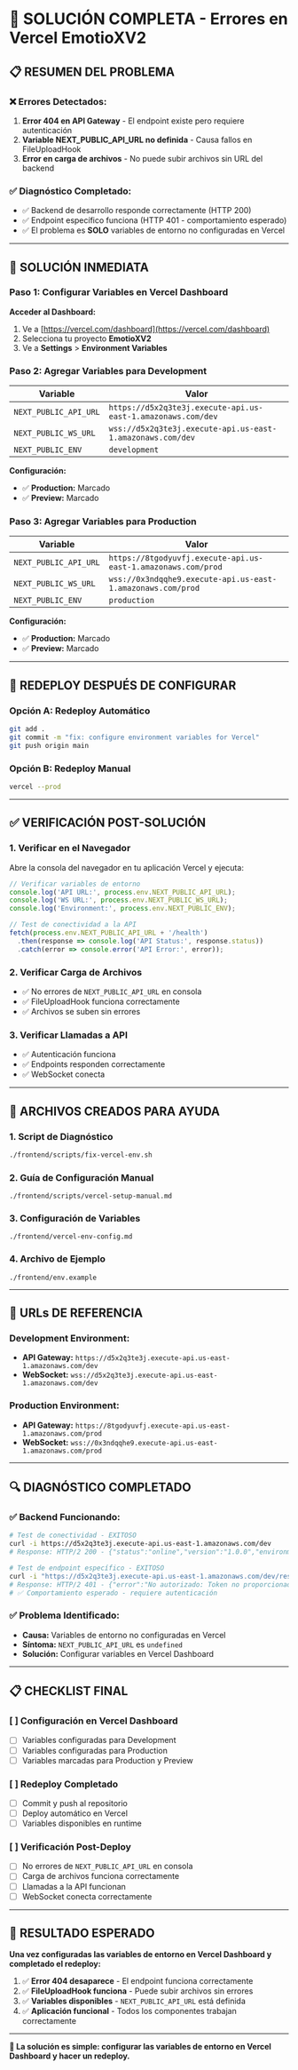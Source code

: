 # 🚀 SOLUCIÓN COMPLETA - Errores en Vercel EmotioXV2

## 📋 RESUMEN DEL PROBLEMA

### ❌ Errores Detectados:
1. **Error 404 en API Gateway** - El endpoint existe pero requiere autenticación
2. **Variable NEXT_PUBLIC_API_URL no definida** - Causa fallos en FileUploadHook
3. **Error en carga de archivos** - No puede subir archivos sin URL del backend

### ✅ Diagnóstico Completado:
- ✅ Backend de desarrollo responde correctamente (HTTP 200)
- ✅ Endpoint específico funciona (HTTP 401 - comportamiento esperado)
- ✅ El problema es **SOLO** variables de entorno no configuradas en Vercel

---

## 🔧 SOLUCIÓN INMEDIATA

### Paso 1: Configurar Variables en Vercel Dashboard

**Acceder al Dashboard:**
1. Ve a [https://vercel.com/dashboard](https://vercel.com/dashboard)
2. Selecciona tu proyecto **EmotioXV2**
3. Ve a **Settings** > **Environment Variables**

### Paso 2: Agregar Variables para Development

| Variable | Valor |
|----------|-------|
| `NEXT_PUBLIC_API_URL` | `https://d5x2q3te3j.execute-api.us-east-1.amazonaws.com/dev` |
| `NEXT_PUBLIC_WS_URL` | `wss://d5x2q3te3j.execute-api.us-east-1.amazonaws.com/dev` |
| `NEXT_PUBLIC_ENV` | `development` |

**Configuración:**
- ✅ **Production:** Marcado
- ✅ **Preview:** Marcado

### Paso 3: Agregar Variables para Production

| Variable | Valor |
|----------|-------|
| `NEXT_PUBLIC_API_URL` | `https://8tgodyuvfj.execute-api.us-east-1.amazonaws.com/prod` |
| `NEXT_PUBLIC_WS_URL` | `wss://0x3ndqqhe9.execute-api.us-east-1.amazonaws.com/prod` |
| `NEXT_PUBLIC_ENV` | `production` |

**Configuración:**
- ✅ **Production:** Marcado
- ✅ **Preview:** Marcado

---

## 🚀 REDEPLOY DESPUÉS DE CONFIGURAR

### Opción A: Redeploy Automático
```bash
git add .
git commit -m "fix: configure environment variables for Vercel"
git push origin main
```

### Opción B: Redeploy Manual
```bash
vercel --prod
```

---

## ✅ VERIFICACIÓN POST-SOLUCIÓN

### 1. Verificar en el Navegador
Abre la consola del navegador en tu aplicación Vercel y ejecuta:

```javascript
// Verificar variables de entorno
console.log('API URL:', process.env.NEXT_PUBLIC_API_URL);
console.log('WS URL:', process.env.NEXT_PUBLIC_WS_URL);
console.log('Environment:', process.env.NEXT_PUBLIC_ENV);

// Test de conectividad a la API
fetch(process.env.NEXT_PUBLIC_API_URL + '/health')
  .then(response => console.log('API Status:', response.status))
  .catch(error => console.error('API Error:', error));
```

### 2. Verificar Carga de Archivos
- ✅ No errores de `NEXT_PUBLIC_API_URL` en consola
- ✅ FileUploadHook funciona correctamente
- ✅ Archivos se suben sin errores

### 3. Verificar Llamadas a API
- ✅ Autenticación funciona
- ✅ Endpoints responden correctamente
- ✅ WebSocket conecta

---

## 📁 ARCHIVOS CREADOS PARA AYUDA

### 1. Script de Diagnóstico
```bash
./frontend/scripts/fix-vercel-env.sh
```

### 2. Guía de Configuración Manual
```
./frontend/scripts/vercel-setup-manual.md
```

### 3. Configuración de Variables
```
./frontend/vercel-env-config.md
```

### 4. Archivo de Ejemplo
```
./frontend/env.example
```

---

## 🎯 URLs DE REFERENCIA

### Development Environment:
- **API Gateway:** `https://d5x2q3te3j.execute-api.us-east-1.amazonaws.com/dev`
- **WebSocket:** `wss://d5x2q3te3j.execute-api.us-east-1.amazonaws.com/dev`

### Production Environment:
- **API Gateway:** `https://8tgodyuvfj.execute-api.us-east-1.amazonaws.com/prod`
- **WebSocket:** `wss://0x3ndqqhe9.execute-api.us-east-1.amazonaws.com/prod`

---

## 🔍 DIAGNÓSTICO COMPLETADO

### ✅ Backend Funcionando:
```bash
# Test de conectividad - EXITOSO
curl -i https://d5x2q3te3j.execute-api.us-east-1.amazonaws.com/dev
# Response: HTTP/2 200 - {"status":"online","version":"1.0.0","environment":"dev"}

# Test de endpoint específico - EXITOSO
curl -i "https://d5x2q3te3j.execute-api.us-east-1.amazonaws.com/dev/research/193b949e-9fac-f000-329b-e71bab5a9203/cognitive-task"
# Response: HTTP/2 401 - {"error":"No autorizado: Token no proporcionado"}
# ✅ Comportamiento esperado - requiere autenticación
```

### ✅ Problema Identificado:
- **Causa:** Variables de entorno no configuradas en Vercel
- **Síntoma:** `NEXT_PUBLIC_API_URL` es `undefined`
- **Solución:** Configurar variables en Vercel Dashboard

---

## 📋 CHECKLIST FINAL

### [ ] Configuración en Vercel Dashboard
- [ ] Variables configuradas para Development
- [ ] Variables configuradas para Production
- [ ] Variables marcadas para Production y Preview

### [ ] Redeploy Completado
- [ ] Commit y push al repositorio
- [ ] Deploy automático en Vercel
- [ ] Variables disponibles en runtime

### [ ] Verificación Post-Deploy
- [ ] No errores de `NEXT_PUBLIC_API_URL` en consola
- [ ] Carga de archivos funciona correctamente
- [ ] Llamadas a la API funcionan
- [ ] WebSocket conecta correctamente

---

## 🎉 RESULTADO ESPERADO

**Una vez configuradas las variables de entorno en Vercel Dashboard y completado el redeploy:**

1. ✅ **Error 404 desaparece** - El endpoint funciona correctamente
2. ✅ **FileUploadHook funciona** - Puede subir archivos sin errores
3. ✅ **Variables disponibles** - `NEXT_PUBLIC_API_URL` está definida
4. ✅ **Aplicación funcional** - Todos los componentes trabajan correctamente

---

**🚀 La solución es simple: configurar las variables de entorno en Vercel Dashboard y hacer un redeploy.**
